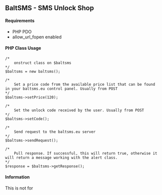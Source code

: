 ## BaltSMS - SMS Unlock Shop

#### Requirements

* PHP PDO
* allow_url_fopen enabled

#### PHP Class Usage

```
/*
    onstruct class on $baltsms
*/
$baltsms = new baltsms();

/*
    Set a price code from the available price list that can be found in your baltsms.eu control panel. Usually from POST
*/
$baltsms->setPrice(120);

/*
    Set the unlock code received by the user. Usually from POST
*/
$baltsms->setCode();

/*
    Send request to the baltsms.eu server
*/
$baltsms->sendRequest();

/*
    Pull response. If successful, this will return true, otherwise it will return a message working with the alert class.
*/
$response = $baltsms->getResponse();
```

#### Information
This is not for